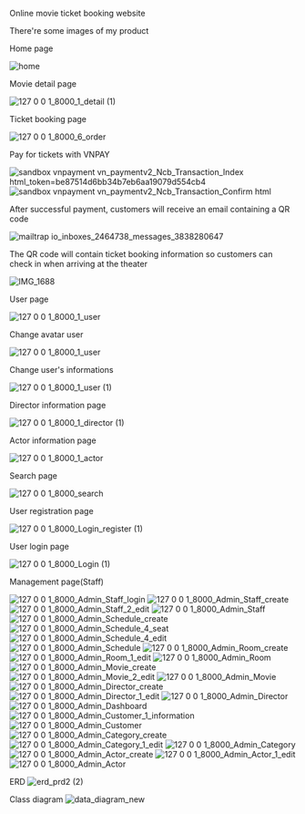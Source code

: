 Online movie ticket booking website

There're some images of my product

Home page

![home](https://github.com/kiendoan03/MovieTheater_Laravel/assets/110959854/4b785052-48be-48ea-a8b5-a0cbada0be6e)

Movie detail page

![127 0 0 1_8000_1_detail (1)](https://github.com/kiendoan03/MovieTheater_Laravel/assets/110959854/32c539ae-a6e7-4b5b-bdce-4852668c09c9)

Ticket booking page

![127 0 0 1_8000_6_order](https://github.com/kiendoan03/MovieTheater_Laravel/assets/110959854/8f379e94-48cc-43d9-9b34-04ecf66dc51d)

Pay for tickets with VNPAY

![sandbox vnpayment vn_paymentv2_Ncb_Transaction_Index html_token=be87514d6bb34b7eb6aa19079d554cb4](https://github.com/kiendoan03/MovieTheater_Laravel/assets/110959854/ebf7e7fd-6914-4526-a20a-38eace4e28e7)
![sandbox vnpayment vn_paymentv2_Ncb_Transaction_Confirm html](https://github.com/kiendoan03/MovieTheater_Laravel/assets/110959854/4e702f0a-555c-43d3-9db0-f10b4d5612e3)

After successful payment, customers will receive an email containing a QR code

![mailtrap io_inboxes_2464738_messages_3838280647](https://github.com/kiendoan03/MovieTheater_Laravel/assets/110959854/452f965e-6b60-46fd-a96e-67dff1be4d69)

The QR code will contain ticket booking information so customers can check in when arriving at the theater

![IMG_1688](https://github.com/kiendoan03/MovieTheater_Laravel/assets/110959854/02d79895-d71a-4f8c-99e0-467bdb0bf45d)

User page

![127 0 0 1_8000_1_user](https://github.com/kiendoan03/MovieTheater_Laravel/assets/110959854/16187e42-b1ab-4e08-b866-5ce47c688ffe)

Change avatar user

![127 0 0 1_8000_1_user](https://github.com/kiendoan03/MovieTheater_Laravel/assets/110959854/840ef976-2cdf-4571-8ad2-3b14a49e48ec)

Change user's informations

![127 0 0 1_8000_1_user (1)](https://github.com/kiendoan03/MovieTheater_Laravel/assets/110959854/49371d23-00ca-45b1-af13-c2ae325b6cea)

Director information page

![127 0 0 1_8000_1_director (1)](https://github.com/kiendoan03/MovieTheater_Laravel/assets/110959854/aac29a82-6916-4f72-a398-284bf8c02aa0)

Actor information page

![127 0 0 1_8000_1_actor](https://github.com/kiendoan03/MovieTheater_Laravel/assets/110959854/8e219776-d151-49f5-b22a-3ecebb7fb88b)

Search page

![127 0 0 1_8000_search](https://github.com/kiendoan03/MovieTheater_Laravel/assets/110959854/16374a75-7a58-4bf8-a68e-7fe9d90d4e96)

User registration page

![127 0 0 1_8000_Login_register (1)](https://github.com/kiendoan03/MovieTheater_Laravel/assets/110959854/6fb3a75f-5042-43e1-b1bb-b5881613e2e3)

User login page

![127 0 0 1_8000_Login (1)](https://github.com/kiendoan03/MovieTheater_Laravel/assets/110959854/50ec8c40-ad72-4990-b1d4-24b94c2e1ce1)

Management page(Staff)

![127 0 0 1_8000_Admin_Staff_login](https://github.com/kiendoan03/MovieTheater_Laravel/assets/110959854/4afbdad2-72df-4ac6-8654-af10d1ccf4ee)
![127 0 0 1_8000_Admin_Staff_create](https://github.com/kiendoan03/MovieTheater_Laravel/assets/110959854/39913758-c103-4534-9da6-b92c71a4cf90)
![127 0 0 1_8000_Admin_Staff_2_edit](https://github.com/kiendoan03/MovieTheater_Laravel/assets/110959854/7b62b7f7-f77a-4c4c-9e3b-fa09b7d6c75b)
![127 0 0 1_8000_Admin_Staff](https://github.com/kiendoan03/MovieTheater_Laravel/assets/110959854/9c9b745a-c592-4777-872f-7ebe778b8ad4)
![127 0 0 1_8000_Admin_Schedule_create](https://github.com/kiendoan03/MovieTheater_Laravel/assets/110959854/ee67f271-7533-4283-bd43-d5fdb14ddeb9)
![127 0 0 1_8000_Admin_Schedule_4_seat](https://github.com/kiendoan03/MovieTheater_Laravel/assets/110959854/6c32d25f-3ff5-44ac-b8bc-3af38f6ee7d7)
![127 0 0 1_8000_Admin_Schedule_4_edit](https://github.com/kiendoan03/MovieTheater_Laravel/assets/110959854/f1210dcb-2158-4111-9dc4-0947103514df)
![127 0 0 1_8000_Admin_Schedule](https://github.com/kiendoan03/MovieTheater_Laravel/assets/110959854/24436e17-4ea4-4903-8458-fa850a6c6445)
![127 0 0 1_8000_Admin_Room_create](https://github.com/kiendoan03/MovieTheater_Laravel/assets/110959854/5ca541e7-4939-4c6e-b498-a7e7f376ef26)
![127 0 0 1_8000_Admin_Room_1_edit](https://github.com/kiendoan03/MovieTheater_Laravel/assets/110959854/337ff200-f6d5-4275-9b5d-addfbb4c83dc)
![127 0 0 1_8000_Admin_Room](https://github.com/kiendoan03/MovieTheater_Laravel/assets/110959854/3c0638e3-3265-4cba-ad5e-54b6e87f68ac)
![127 0 0 1_8000_Admin_Movie_create](https://github.com/kiendoan03/MovieTheater_Laravel/assets/110959854/61b4c64a-414c-4755-b7e2-34c61e8c2518)
![127 0 0 1_8000_Admin_Movie_2_edit](https://github.com/kiendoan03/MovieTheater_Laravel/assets/110959854/41c2808b-750b-47c1-afc2-06ada4fd6e24)
![127 0 0 1_8000_Admin_Movie](https://github.com/kiendoan03/MovieTheater_Laravel/assets/110959854/1247cbd3-5230-4776-84a4-ddac610a0449)
![127 0 0 1_8000_Admin_Director_create](https://github.com/kiendoan03/MovieTheater_Laravel/assets/110959854/2153d1d4-9a92-4944-8938-6ac327283bd8)
![127 0 0 1_8000_Admin_Director_1_edit](https://github.com/kiendoan03/MovieTheater_Laravel/assets/110959854/bba4e860-0ad7-43ed-80e4-4702c148fee7)
![127 0 0 1_8000_Admin_Director](https://github.com/kiendoan03/MovieTheater_Laravel/assets/110959854/be47ddd7-352d-4634-b3a5-49963a55b44c)
![127 0 0 1_8000_Admin_Dashboard](https://github.com/kiendoan03/MovieTheater_Laravel/assets/110959854/3b9caa90-d8ce-4dbb-9859-a6aaf12378ea)
![127 0 0 1_8000_Admin_Customer_1_information](https://github.com/kiendoan03/MovieTheater_Laravel/assets/110959854/d938e054-48a9-4f30-9b22-94c388daa65c)
![127 0 0 1_8000_Admin_Customer](https://github.com/kiendoan03/MovieTheater_Laravel/assets/110959854/b356a745-8cea-4adc-bd96-aaa592c2bf35)
![127 0 0 1_8000_Admin_Category_create](https://github.com/kiendoan03/MovieTheater_Laravel/assets/110959854/149074ef-c4c1-4df3-ad37-4bc9d3ed03c0)
![127 0 0 1_8000_Admin_Category_1_edit](https://github.com/kiendoan03/MovieTheater_Laravel/assets/110959854/d1dd9617-7a07-4d42-93e3-a22e8c0bd454)
![127 0 0 1_8000_Admin_Category](https://github.com/kiendoan03/MovieTheater_Laravel/assets/110959854/6453e7cc-f766-48d4-8112-85ecf2196ca5)
![127 0 0 1_8000_Admin_Actor_create](https://github.com/kiendoan03/MovieTheater_Laravel/assets/110959854/4a63df70-d9be-49e7-a10d-f2687a1c75ad)
![127 0 0 1_8000_Admin_Actor_1_edit](https://github.com/kiendoan03/MovieTheater_Laravel/assets/110959854/61c14550-ff83-4ce6-b218-b71b5fdfc76b)
![127 0 0 1_8000_Admin_Actor](https://github.com/kiendoan03/MovieTheater_Laravel/assets/110959854/513eb223-f50c-4d96-ab69-557791ee99a5)

ERD
![erd_prd2 (2)](https://github.com/kiendoan03/MovieTheater_Laravel/assets/110959854/e15a1a17-0ed2-4f47-b0c3-0a803b9f95e2)

Class diagram
![data_diagram_new](https://github.com/kiendoan03/MovieTheater_Laravel/assets/110959854/364a0c13-bb5c-4918-908f-e1c19ac421e0)


